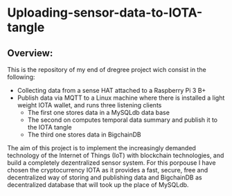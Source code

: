 # Uploading-sensor-data-to-IOTA-tangle

## Overview:

This is the repository of my end of dregree project wich consist in the following:
  
  - Collecting data from a sense HAT attached to a Raspberry Pi 3 B+
  - Publish data via MQTT to a Linux machine where there is installed a light weight IOTA wallet, and runs three listening clients
    - The first one stores data in a MySQLdb data base
    - The second on computes temporal data summary and publish it to the IOTA tangle
    - The third one stores data in BigchainDB

The aim of this project is to implement the increasingly demanded technology of the Internet of Things (IoT) with blockchain technologies, and build a completely dezentralized sensor system. For this porpouse I have chosen the cryptocurrency IOTA as it provides a fast, secure, free and decentralized way of storing and publishing data and BigchainDB as decentralized database that will took up the place of MySQLdb.
